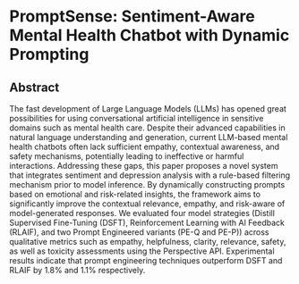 # PromptSense: Sentiment-Aware Mental Health Chatbot with Dynamic Prompting

## Abstract
The fast development of Large Language Models (LLMs) has opened great possibilities for using conversational artificial intelligence in sensitive domains such as mental health care. Despite their advanced capabilities in natural language understanding and generation, current LLM-based mental health chatbots often lack sufficient empathy, contextual awareness, and safety mechanisms, potentially leading to ineffective or harmful interactions. Addressing these gaps, this paper proposes a novel system that integrates sentiment and depression analysis with a rule-based filtering mechanism prior to model inference. By dynamically constructing prompts based on emotional and risk-related insights, the framework aims to significantly improve the contextual relevance, empathy, and risk-aware of model-generated responses. We evaluated four model strategies (Distill Supervised Fine-Tuning (DSFT), Reinforcement Learning with AI Feedback (RLAIF), and two Prompt Engineered variants (PE-Q and PE-P)) across qualitative metrics such as empathy, helpfulness, clarity, relevance, safety, as well as toxicity assessments using the Perspective API. Experimental results indicate that prompt engineering techniques  outperform DSFT and RLAIF by 1.8\% and 1.1\% respectively. 
